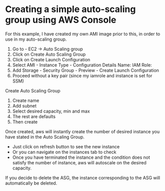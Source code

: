 # Creating a simple auto-scaling group using AWS Console

For this example, I have created my own AMI image prior to this, in order to use in my auto-scaling group.

1. Go to - EC2 -> Auto Scaling group
2. Click on Create Auto Scaling Group
3. Click on Create Launch Configuration
4. Select AMI - Instance Type - Configuration Details 
Name:
IAM Role: 
5. Add Storage - Security Group - Preview - Create Launch Configuration
6. Proceed without a key pair (since my iamrole and instance is set for SSM)

Create Auto Scaling Group
1. Create name
2. Add subnet
3. Select desired capacity, min and max
3. The rest are defaults 
4. Then create

Once created, aws will instantly create the number of desired instance you have stated in the Auto Scaling Group.
- Just click on refresh button to see the new instance
- Or you can navigate on the instances tab to check
- Once you have terminated the instance and the condition does not satisfy the number of instance, aws will autoscale on the desired capacity.

If you decide to delete the ASG, the instance corresponding to the ASG will automatically be deleted.
